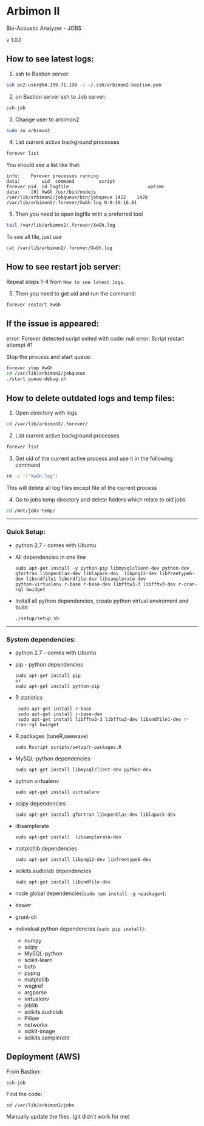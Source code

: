 # Arbimon II
Bio-Acoustic Analyzer - JOBS

v 1.0.1


## How to see latest logs:

1) ssh to Bastion server:
```sh
ssh ec2-user@54.159.71.198 -i ~/.ssh/arbimon2-bastion.pem
```

2) on Bastion server ssh to Job server:
```sh
ssh-job
```

3) Change user to arbimon2
```sh
sudo su arbimon2
```

4) List current active background processes
```sh
forever list
```

You should see a list like that:
```
info:    Forever processes running
data:        uid  command         script                                  forever pid  id logfile                             uptime
data:    [0] XwGh /usr/bin/nodejs /var/lib/arbimon2/jobqueue/bin/jobqueue 1422    1428    /var/lib/arbimon2/.forever/XwGh.log 0:0:10:16.81
```

5) Then you need to open logfile with a preferred tool
```sh
tail /var/lib/arbimon2/.forever/XwGh.log
```
To see all file, just use

```sh
cat /var/lib/arbimon2/.forever/XwGh.log
```


## How to see restart job server:

Repeat steps 1-4 from `How to see latest logs`.

5) Then you need to get uid and run the command:
```sh
forever restart XwGh
```

## If the issue is appeared:

error: Forever detected script exited with code: null
error: Script restart attempt #1

Stop the process and start queue:

```sh
forever stop XwGh
cd /var/lib/arbimon2/jobqueue
./start_queue-debug.sh
```

## How to delete outdated logs and temp files:

1) Open directory with logs
```sh
cd /var/lib/arbimon2/.forever/
```

2) List current active background processes
```sh
forever list
```

3) Get uid of the current active process and use it in the following command
```sh
rm -v !("XwGh.log")
```
This will delete all log files except file of the current process

4) Go to jobs temp directory and delete folders which relate to old jobs
```sh
cd /mnt/jobs-temp/
```

---
### Quick Setup:
 - python 2.7 - comes with Ubuntu

 - All dependencies  in one line
   ```
   sudo apt-get install -y python-pip libmysqlclient-dev python-dev gfortran libopenblas-dev liblapack-dev  libpng12-dev libfreetype6-dev libsndfile1 libsndfile-dev libsamplerate-dev
   python-virtualenv r-base r-base-dev libfftw3-3 libfftw3-dev r-cran-rgl bwidget
   ```


 - Install all python dependencies, create python virtual enviroment and build
    ```
    ./setup/setup.sh
    ```

---


### System dependencies:


 - python 2.7 - comes with Ubuntu


 - pip - python dependencies
   ```
   sudo apt-get install pip
   or
   sudo apt-get install python-pip
   ```

 - R statistics
   ```
    sudo apt-get install r-base
    sudo apt-get install r-base-dev
    sudo apt-get install libfftw3-3 libfftw3-dev libsndfile1-dev r-cran-rgl bwidget
   ```


 - R packages (tuneR,seewave)
   ```
   sudo Rscript scripts/setup/r-packages.R
   ```


 - MySQL-python dependencies
   ```
   sudo apt-get install libmysqlclient-dev python-dev
   ```


 - python virtualenv
   ```
   sudo apt-get install virtualenv
   ```


 - scipy dependencies
   ```
   sudo apt-get install gfortran libopenblas-dev liblapack-dev
   ```

 - libsamplerate
   ```
   sudo apt-get install  libsamplerate-dev
   ```

 - matplotlib dependencies
   ```
   sudo apt-get install libpng12-dev libfreetype6-dev
   ```


 - scikits.audiolab dependencies
   ```
   sudo apt-get install libsndfile-dev
   ```


 - node global dependencies(`sudo npm install -g <package>`):
  - bower
  - grunt-cli


 - individual python dependencies (`sudo pip install`):
    - numpy
    - scipy
    - MySQL-python
    - scikit-learn
    - boto
    - pypng
    - matplotlib
    - wsgiref
    - argparse
    - virtualenv
    - joblib
    - scikits.audiolab
    - Pillow
    - networkx
    - scikit-image
    - scikits.samplerate

## Deployment (AWS)

From Bastion:
```
ssh-job
```

Find the code:
```
cd /var/lib/arbimon2/jobs
```

Manually update the files. (git didn't work for me)

